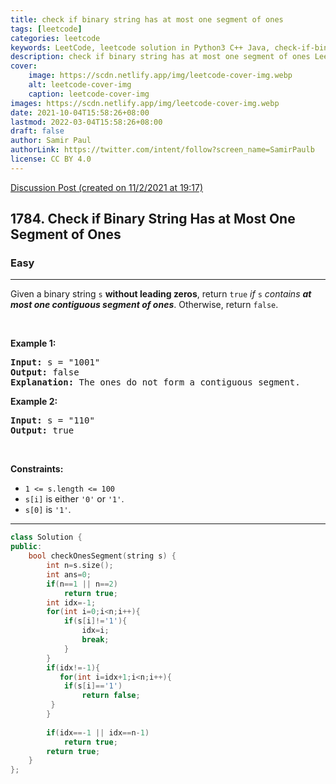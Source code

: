 ```yaml
---
title: check if binary string has at most one segment of ones
tags: [leetcode]
categories: leetcode
keywords: LeetCode, leetcode solution in Python3 C++ Java, check-if-binary-string-has-at-most-one-segment-of-ones solution
description: check if binary string has at most one segment of ones LeetCode Solution Explained
cover:
    image: https://scdn.netlify.app/img/leetcode-cover-img.webp
    alt: leetcode-cover-img
    caption: leetcode-cover-img
images: https://scdn.netlify.app/img/leetcode-cover-img.webp
date: 2021-10-04T15:58:26+08:00
lastmod: 2022-03-04T15:58:26+08:00
draft: false
author: Samir Paul
authorLink: https://twitter.com/intent/follow?screen_name=SamirPaulb
license: CC BY 4.0
---
```



[Discussion Post (created on 11/2/2021 at 19:17)](https://leetcode.com/problems/check-if-binary-string-has-at-most-one-segment-of-ones/discuss/1104547/O(n)-or-C%2B%2B)  
<h2>1784. Check if Binary String Has at Most One Segment of Ones</h2><h3>Easy</h3><hr><div><p>Given a binary string <code>s</code> <strong>​​​​​without leading zeros</strong>, return <code>true</code>​​​ <em>if </em><code>s</code><em> contains <strong>at most one contiguous segment of ones</strong></em>. Otherwise, return <code>false</code>.</p>

<p>&nbsp;</p>
<p><strong>Example 1:</strong></p>

<pre><strong>Input:</strong> s = "1001"
<strong>Output:</strong> false
<strong>Explanation: </strong>The ones do not form a contiguous segment.
</pre>

<p><strong>Example 2:</strong></p>

<pre><strong>Input:</strong> s = "110"
<strong>Output:</strong> true</pre>

<p>&nbsp;</p>
<p><strong>Constraints:</strong></p>

<ul>
	<li><code>1 &lt;= s.length &lt;= 100</code></li>
	<li><code>s[i]</code>​​​​ is either <code>'0'</code> or <code>'1'</code>.</li>
	<li><code>s[0]</code> is&nbsp;<code>'1'</code>.</li>
</ul>
</div>

---




```cpp
class Solution {
public:
    bool checkOnesSegment(string s) {
        int n=s.size();
        int ans=0;
        if(n==1 || n==2)
            return true;
        int idx=-1;
        for(int i=0;i<n;i++){
            if(s[i]!='1'){
                idx=i;
                break;
            }
        }
        if(idx!=-1){
           for(int i=idx+1;i<n;i++){
            if(s[i]=='1')
                return false;
         } 
        }
        
        if(idx==-1 || idx==n-1)
            return true;
        return true;
    }
};
```
